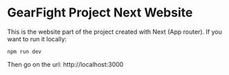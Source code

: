 # GearFight Project Next Website

This is the website part of the project created with Next (App router). If you want to run it locally:
```
npm run dev
```
Then go on the url: http://localhost:3000